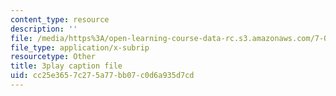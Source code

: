 ```yaml
---
content_type: resource
description: ''
file: /media/https%3A/open-learning-course-data-rc.s3.amazonaws.com/7-01sc-fundamentals-of-biology-fall-2011/cc25e3657c275a77bb07c0d6a935d7cd_0ZxeQqtAVl0.vtt
file_type: application/x-subrip
resourcetype: Other
title: 3play caption file
uid: cc25e365-7c27-5a77-bb07-c0d6a935d7cd
---
```

